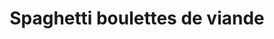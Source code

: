 ---
title: "Spaghetti boulettes de viande"
description: ""
price_s: ""
price_l: "14"
price_lg: ""
weight: "2"
hidden: true
---